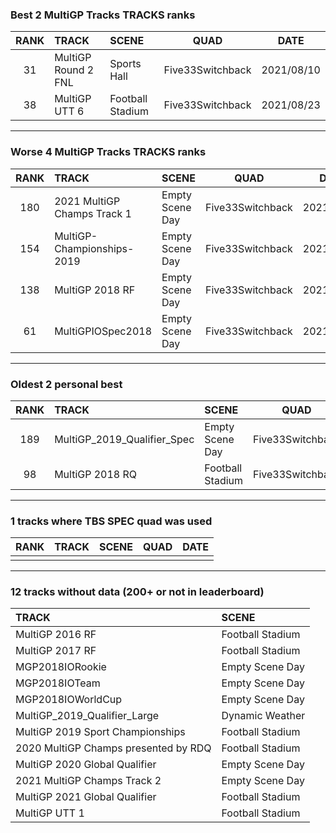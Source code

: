 ### Best 2 MultiGP Tracks TRACKS ranks
|RANK|TRACK|SCENE|QUAD|DATE|
|:---:|:---|:---|:---:|:---:|
|31|MultiGP Round 2 FNL|Sports Hall|Five33Switchback|2021/08/10|
|38|MultiGP UTT 6|Football Stadium|Five33Switchback|2021/08/23|
---
### Worse 4 MultiGP Tracks TRACKS ranks
|RANK|TRACK|SCENE|QUAD|DATE|
|:---:|:---|:---|:---:|:---:|
|180|2021 MultiGP Champs Track 1|Empty Scene Day|Five33Switchback|2021/11/29|
|154|MultiGP-Championships-2019|Empty Scene Day|Five33Switchback|2021/08/23|
|138|MultiGP 2018 RF|Empty Scene Day|Five33Switchback|2021/07/27|
|61|MultiGPIOSpec2018|Empty Scene Day|Five33Switchback|2021/08/23|
---
### Oldest 2 personal best
|RANK|TRACK|SCENE|QUAD|DATE|
|:---:|:---|:---|:---:|:---:|
|189|MultiGP_2019_Qualifier_Spec|Empty Scene Day|Five33Switchback|2021/05/30|
|98|MultiGP 2018 RQ|Football Stadium|Five33Switchback|2021/07/20|
---
### 1 tracks where TBS SPEC quad was used
|RANK|TRACK|SCENE|QUAD|DATE|
|:---:|:---|:---|:---:|:---:|
||||||
---
### 12 tracks without data (200+ or not in leaderboard)
|TRACK|SCENE|
|:---|:---|
|MultiGP 2016 RF|Football Stadium|
|MultiGP 2017 RF|Football Stadium|
|MGP2018IORookie|Empty Scene Day|
|MGP2018IOTeam|Empty Scene Day|
|MGP2018IOWorldCup|Empty Scene Day|
|MultiGP_2019_Qualifier_Large|Dynamic Weather|
|MultiGP 2019 Sport Championships|Football Stadium|
|2020 MultiGP Champs presented by RDQ|Football Stadium|
|MultiGP 2020 Global Qualifier|Empty Scene Day|
|2021 MultiGP Champs Track 2|Empty Scene Day|
|MultiGP 2021 Global Qualifier|Football Stadium|
|MultiGP UTT 1|Football Stadium|
